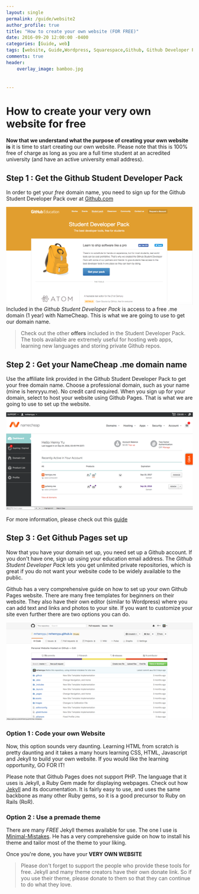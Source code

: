 ```yaml
---
layout: single
permalink: /guide/website2
author_profile: true
title: "How to create your own website (FOR FREE)"
date: 2016-09-20 12:00:00 -0400
categories: [Guide, web]
tags: [website, Guide,Wordpress, Squarespace,Github, Github Developer Pack]
comments: true
header:
    overlay_image: bamboo.jpg  

    
---
```



# How to create your very own website for free

**Now that we understand what the purpose of creating your own website is** it is time to start creating our own website. Please note that this is 100% free of charge as long as you are a full time student at an acredited university (and have an active university email address). 

## **Step 1** : Get the Github Student Developer Pack 

In order to get your *free* domain name, you need to sign up for the Github Student Developer Pack over at [Github.com](https://education.github.com/pack)

![image](/images/github_sdp.png) 
Included in the *Github Student Developer Pack* is access to a free .me domain (1 year) with NameCheap. This is what we are going to use to get our domain name. 

> Check out the other **offers** included in the Student Developer Pack. The tools available are extremely useful for hosting web apps, learning new languages and storing private Github repos. 

## **Step 2** : Get your NameCheap **.me** domain name

Use the affiliate link provided in the Github Student Developer Pack to get your free domain name. Choose a professional domain, such as your name (mine is henryyu.me). No credit card required. When you sign up for your domain, select to host your website using Github Pages. That is what we are going to use to set up the website. 

![image](/images/namecheap.png)

For more information, please check out this [guide](https://www.namecheap.com/support/knowledgebase/article.aspx/9645/2208/how-do-i-link-my-domain-to-github-pages)

## **Step 3** : Get Github Pages set up 

Now that you have your domain set up, you need set up a Github account. If you don't have one, sign up using your education email address. The *Github Student Developer Pack* lets you get unlimited private repositories, which is great if you do not want your website code to be widely available to the public. 

Github has a very comprehensive guide on how to set up your own Github Pages website. There are many free templates for beginners on their website. They also have their own editor (similar to Wordpress) where you can add text and links and photos to your site. If you want to customize your site even further there are two options you can do. 

![image](/images/github_pages.png)

### **Option 1** : Code your own Website 

Now, this option sounds very daunting. Learning HTML from scratch is pretty daunting and it takes a many hours learning CSS, HTML, Javascript and Jekyll to build your own website. If you would like the learning opportunity, GO FOR IT! 

Please note that Github Pages does not support PHP. The language that it uses is Jekyll, a Ruby Gem made for displaying webpages. Check out how [Jekyll](https://jekyllrb.com/) and its documentation. It is fairly easy to use, and uses the same backbone as many other Ruby gems, so it is a good precursor to Ruby on Rails (RoR).

### **Option 2** : Use a premade theme 

There are many *FREE* Jekyll themes available for use. The one I use is [Minimal-Mistakes](https://mmistakes.github.io/minimal-mistakes/). He has a very comprehensive guide on how to install his theme and tailor most of the theme to your liking. 

Once you're done, you have your **VERY OWN WEBSITE**

> Please don't forget to support the people who provide these tools for free. Jekyll and many theme creators have their own donate link. So if you use their theme, please donate to them so that they can continue to do what they love. 

